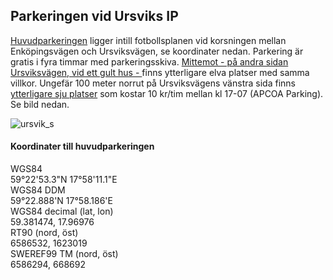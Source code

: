 
## Parkeringen vid Ursviks IP

[Huvudparkeringen](https://www.hitta.se/kartan/f/hitta.se?prefMapFramework=leaflet&s=1da626f3) ligger intill fotbollsplanen vid korsningen mellan Enköpingsvägen och Ursviksvägen, se koordinater nedan. Parkering är gratis i fyra timmar med parkeringsskiva. [Mittemot - på andra sidan Ursviksvägen, vid ett gult hus - ](https://www.hitta.se/kartan/f/hitta.se?prefMapFramework=leaflet&s=4c9bb59b) finns ytterligare elva platser med samma villkor. Ungefär 100 meter norrut på Ursviksvägens vänstra sida finns [ytterligare sju platser](https://www.hitta.se/kartan/f/hitta.se?prefMapFramework=leaflet&s=68176d0b) som kostar 10 kr/tim mellan kl 17-07 (APCOA Parking). Se bild nedan.

![ursvik_s](https://user-images.githubusercontent.com/62021989/183093422-a69ab6e2-8400-41dc-b50c-c29457a529ea.jpg)

#### Koordinater till huvudparkeringen
WGS84    
59°22'53.3"N 17°58'11.1"E    
WGS84 DDM    
59°22.888'N 17°58.186'E    
WGS84 decimal (lat, lon)    
59.381474, 17.96976    
RT90 (nord, öst)    
6586532, 1623019    
SWEREF99 TM (nord, öst)    
6586294, 668692     
